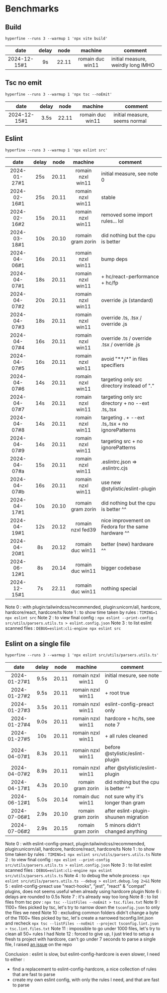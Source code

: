 # Benchmarks

## Build

`hyperfine --runs 3 --warmup 1 'npx vite build'`

|     date     | delay | node  |     machine      | comment                            |
| :----------: | :---: | :---: | :--------------: | ---------------------------------- |
| 2024-12-15#1 |  9s   | 22.11 | romain duc win11 | initial measure, weirdly long IMHO |

## Tsc no emit

`hyperfine --runs 3 --warmup 1 'npx tsc --noEmit'`

|     date     | delay | node  |     machine      | comment                       |
| :----------: | :---: | :---: | :--------------: | ----------------------------- |
| 2024-12-15#1 | 3.5s  | 22.11 | romain duc win11 | initial measure, seems normal |

## Eslint

`hyperfine --runs 3 --warmup 1 'npx eslint src'`

|     date     | delay | node  |      machine      | comment                                             |
| :----------: | :---: | :---: | :---------------: | --------------------------------------------------- |
| 2024-01-27#1 |  25s  | 20.11 | romain nzxl win11 | initial measure, see note 0                         |
| 2024-02-16#1 |  25s  | 20.11 | romain nzxl win11 | stable                                              |
| 2024-02-16#2 |  15s  | 20.11 | romain nzxl win11 | removed some import rules... lol                    |
| 2024-03-18#1 |  10s  | 20.10 | romain gram zorin | did nothing but the cpu is better                   |
| 2024-04-06#1 |  16s  | 20.11 | romain nzxl win11 | bump deps                                           |
| 2024-04-07#1 |  18s  | 20.11 | romain nzxl win11 | + hc/react-performance + hc/fp                      |
| 2024-04-07#2 |  20s  | 20.11 | romain nzxl win11 | override .js (standard)                             |
| 2024-04-07#3 |  18s  | 20.11 | romain nzxl win11 | override .ts, .tsx / override .js                   |
| 2024-04-07#4 |  16s  | 20.11 | romain nzxl win11 | override .ts / override .tsx / override .js         |
| 2024-04-07#5 |  16s  | 20.11 | romain nzxl win11 | avoid "**/*" in files specifiers                    |
| 2024-04-07#6 |  14s  | 20.11 | romain nzxl win11 | targeting only src directory instead of "."         |
| 2024-04-07#7 |  14s  | 20.11 | romain nzxl win11 | targeting only src directory + no --ext .ts,.tsx    |
| 2024-04-07#8 |  14s  | 20.11 | romain nzxl win11 | targeting . + --ext .ts,.tsx +  no ignorePatterns   |
| 2024-04-07#9 |  14s  | 20.11 | romain nzxl win11 | targeting src + no ignorePatterns                   |
| 2024-04-07#a |  15s  | 20.11 | romain nzxl win11 | .eslintrc.json => .eslintrc.cjs                     |
| 2024-04-07#b |  16s  | 20.11 | romain nzxl win11 | use new @stylistic/eslint-plugin                    |
| 2024-04-17#1 |  10s  | 20.10 | romain gram zorin | did nothing but the cpu is better ^^                |
| 2024-04-19#1 |  12s  | 20.12 | romain nzxl fed39 | nice improvement on Fedora for the same hardware ^^ |
| 2024-04-20#1 |  8s   | 20.12 | romain duc win11  | better (new) hardware ^^                            |
| 2024-06-12#1 |  8s   | 20.14 | romain duc win11  | bigger codebase                                     |
| 2024-12-15#1 |  7s   | 22.11 | romain duc win11  | nothing special                                     |

Note 0 : with plugin:tailwindcss/recommended,  plugin:unicorn/all, hardcore, hardcore/react, hardcore/ts
Note 1 : to show time taken by rules : `TIMING=1 npx eslint src`
Note 2 : to view final config : `npx eslint --print-config src/utils/parsers.utils.ts > eslint.config.json`
Note 3 : to list eslint scanned files : `DEBUG=eslint:cli-engine npx eslint src`

## Eslint on a single file

`hyperfine --runs 3 --warmup 1 'npx eslint src/utils/parsers.utils.ts'`

|     date     | delay | node  |      machine      | comment                               |
| :----------: | :---: | :---: | :---------------: | ------------------------------------- |
| 2024-01-27#1 | 9.5s  | 20.11 | romain nzxl win11 | initial mesure, see note 0            |
| 2024-01-27#2 | 9.5s  | 20.11 | romain nzxl win11 | + root true                           |
| 2024-01-27#3 | 3.5s  | 20.11 | romain nzxl win11 | eslint-config-preact only             |
| 2024-01-27#4 | 9.0s  | 20.11 | romain nzxl win11 | hardcore + hc/ts, see note 7          |
| 2024-01-27#5 |  10s  | 20.11 | romain nzxl win11 | + all rules cleaned                   |
| 2024-04-07#1 | 8.3s  | 20.11 | romain nzxl win11 | before @stylistic/eslint-plugin       |
| 2024-04-07#2 | 8.9s  | 20.11 | romain nzxl win11 | after @stylistic/eslint-plugin        |
| 2024-04-17#1 | 4.3s  | 20.10 | romain gram zorin | did nothing but the cpu is better ^^  |
| 2024-06-12#1 | 5.0s  | 20.14 | romain duc win11  | not sure why it's longer than gram    |
| 2024-07-06#1 | 2.9s  | 20.10 | romain gram zorin | after eslint-plugin-shuunen migration |
| 2024-07-06#2 | 2.9s  | 20.15 | romain gram zorin | 5 minors didn't changed anything      |

Note 0 : with eslint-config-preact, plugin:tailwindcss/recommended,  plugin:unicorn/all, hardcore, hardcore/react, hardcore/ts
Note 1 : to show time taken by rules : `TIMING=1 npx eslint src/utils/parsers.utils.ts`
Note 2 : to view final config : `npx eslint --print-config src/utils/parsers.utils.ts > eslint.config.json`
Note 3 : to list eslint scanned files : `DEBUG=eslint:cli-engine npx eslint src/utils/parsers.utils.ts`
Note 4 : to debug the whole process : `npx eslint src/utils/parsers.utils.ts --debug > eslint.debug.log 2>&1`
Note 5 : eslint-config-preact use "react-hooks", "jest", "react" & "compat" plugins, does not seems useful when already using hardcore plugin
Note 6 : delays are rounded to 0.5s
Note 7 : it's already way too long
Note 8 : to list files from tsc pov : `npx tsc --listFiles --noEmit > tsc.files.txt`
Note 9 : 1100+ files picked by tsc, let's try to narrow down the `tsconfig.json` to only the files we need
Note 10 : excluding common folders didn't change a byte of the 1100+ files picked by tsc, let's create a narrowed tsconfig.lint.json and recheck `npx tsc --listFiles --noEmit --project tsconfig.lint.json > tsc.lint.files.txt`
Note 11 : impossible to go under 1000 files, let's try to clean all 50+ rules I had
Note 12 : forced to give up, I just tried to setup a fresh ts project with hardcore, can't go under 7 seconds to parse a single file, I raised [an issue](https://github.com/EvgenyOrekhov/eslint-config-hardcore/issues/881) on the repo

Conclusion : eslint is slow, but eslint-config-hardcore is even slower, I need to either :

- find a replacement to eslint-config-hardcore, a nice collection of rules that are fast to parse
- create my own eslint config, with only the rules I need, and that are fast to parse
